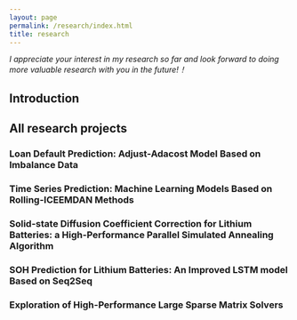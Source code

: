 ```yaml
---
layout: page
permalink: /research/index.html
title: research
---
```


*I appreciate your interest in my research so far and look forward to doing more valuable research with you in the future!！*

## Introduction


## All research projects
### Loan Default Prediction: Adjust-Adacost Model Based on Imbalance Data


### Time Series Prediction: Machine Learning Models Based on Rolling-ICEEMDAN Methods


### Solid-state Diffusion Coefficient Correction for Lithium Batteries: a High-Performance Parallel Simulated Annealing Algorithm


### SOH Prediction for Lithium Batteries: An Improved LSTM model Based on Seq2Seq


### Exploration of High-Performance Large Sparse Matrix Solvers
